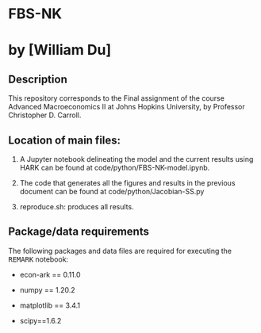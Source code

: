 # FBS-NK

# by [William Du]

## Description

This repository corresponds to the Final assignment of the course Advanced Macroeconomics II at Johns Hopkins University, by Professor Christopher D. Carroll.

## Location of main files:

  1. A Jupyter notebook delineating the model and the current results using HARK can be found at code/python/FBS-NK-model.ipynb.

  2. The code that generates all the figures and results in the previous document can be found at code/python/Jacobian-SS.py

  3. reproduce.sh: produces all results.  

## Package/data requirements

The following packages and data files are required for executing the <tt>REMARK</tt> notebook:
 
- econ-ark == 0.11.0

- numpy == 1.20.2

- matplotlib == 3.4.1

- scipy==1.6.2

